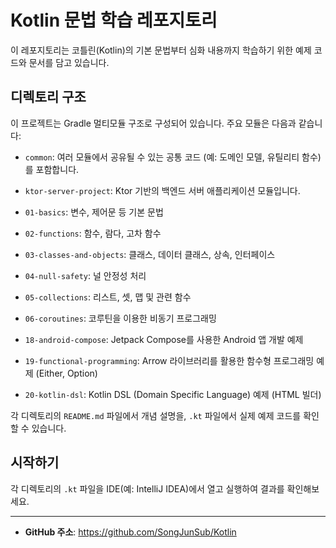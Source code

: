 # Kotlin 문법 학습 레포지토리

이 레포지토리는 코틀린(Kotlin)의 기본 문법부터 심화 내용까지 학습하기 위한 예제 코드와 문서를 담고 있습니다.

## 디렉토리 구조

이 프로젝트는 Gradle 멀티모듈 구조로 구성되어 있습니다. 주요 모듈은 다음과 같습니다:

- `common`: 여러 모듈에서 공유될 수 있는 공통 코드 (예: 도메인 모델, 유틸리티 함수)를 포함합니다.
- `ktor-server-project`: Ktor 기반의 백엔드 서버 애플리케이션 모듈입니다.



- `01-basics`: 변수, 제어문 등 기본 문법
- `02-functions`: 함수, 람다, 고차 함수
- `03-classes-and-objects`: 클래스, 데이터 클래스, 상속, 인터페이스
- `04-null-safety`: 널 안정성 처리
- `05-collections`: 리스트, 셋, 맵 및 관련 함수
- `06-coroutines`: 코루틴을 이용한 비동기 프로그래밍
- `18-android-compose`: Jetpack Compose를 사용한 Android 앱 개발 예제
- `19-functional-programming`: Arrow 라이브러리를 활용한 함수형 프로그래밍 예제 (Either, Option)
- `20-kotlin-dsl`: Kotlin DSL (Domain Specific Language) 예제 (HTML 빌더)

각 디렉토리의 `README.md` 파일에서 개념 설명을, `.kt` 파일에서 실제 예제 코드를 확인할 수 있습니다.

## 시작하기

각 디렉토리의 `.kt` 파일을 IDE(예: IntelliJ IDEA)에서 열고 실행하여 결과를 확인해보세요.

---

- **GitHub 주소**: https://github.com/SongJunSub/Kotlin
